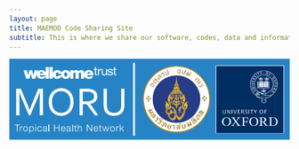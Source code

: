 ```yaml
---
layout: page
title: MAEMOD Code Sharing Site
subtitle: This is where we share our software, codes, data and information of our projects
---
```

![MORU logo](/img/morulogo.png)
